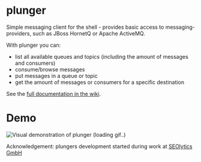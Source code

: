 plunger
=======

Simple messaging client for the shell - provides basic access to messaging-providers, such as JBoss HornetQ or Apache ActiveMQ.

With plunger you can:
- list all available queues and topics (including the amount of messages and consumers)
- consume/browse messages
- put messages in a queue or topic
- get the amount of messages or consumers for a specific destination


See the [full documentation in the wiki](https://github.com/d8bitr/plunger/wiki).

Demo
====
![Visual demonstration of plunger (loading gif..)](https://github.com/d8bitr/plunger/raw/master/plunger-support/tty-plunger.gif)

Acknowledgement: plungers development started during work at [SEOlytics GmbH](http://www.seolytics.com)
